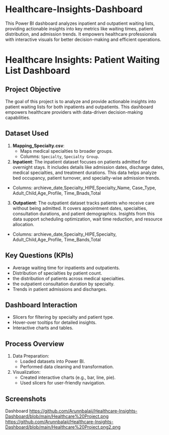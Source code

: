 # Healthcare-Insights-Dashboard
This Power BI dashboard analyzes inpatient and outpatient waiting lists, providing actionable insights into key metrics like waiting times, patient distribution, and admission trends. It empowers healthcare professionals with interactive visuals for better decision-making and efficient operations.
# Healthcare Insights: Patient Waiting List Dashboard

## Project Objective
The goal of this project is to analyze and provide actionable insights into patient waiting lists for both inpatients and outpatients. This dashboard empowers healthcare providers with data-driven decision-making capabilities.

## Dataset Used
1. **Mapping_Specialty.csv**:
   - Maps medical specialties to broader groups.
   - Columns: `Specialty`, `Specialty Group`.
2. **Inpatient**: The inpatient dataset focuses on patients admitted for overnight stays. It includes details like admission dates, discharge dates, medical specialties, and treatment durations. This data helps analyze bed occupancy, patient turnover, and specialty-wise admission trends.
  - Columns: archieve_date,Specialty_HIPE,Specialty_Name, Case_Type, Adult_Child,Age_Profile, Time_Bnads,Total
3. **Outpatient**: The outpatient dataset tracks patients who receive care without being admitted. It covers appointment dates, specialties, consultation durations, and patient demographics. Insights from this data support scheduling optimization, wait time reduction, and resource allocation.
- Columns: archieve_date,Specialty_HIPE,Specialty, Adult_Child,Age_Profile, Time_Bands,Total
## Key Questions (KPIs)
- Average waiting time for inpatients and outpatients.
- Distribution of specialties by patient count.
- the distribution of patients across medical specialties.
- the outpatient consultation duration by specialty.
- Trends in patient admissions and discharges.

## Dashboard Interaction
- Slicers for filtering by specialty and patient type.
- Hover-over tooltips for detailed insights.
- Interactive charts and tables.

## Process Overview
1. Data Preparation:
   - Loaded datasets into Power BI.
   - Performed data cleaning and transformation.
2. Visualization:
   - Created interactive charts (e.g., bar, line, pie).
   - Used slicers for user-friendly navigation.

## Screenshots
Dashboard 
https://github.com/Arunnbalaji/Healthcare-Insights-Dashboard/blob/main/Healthcare%20Project.png
https://github.com/Arunnbalaji/Healthcare-Insights-Dashboard/blob/main/Healthcare%20Project.png2.png




